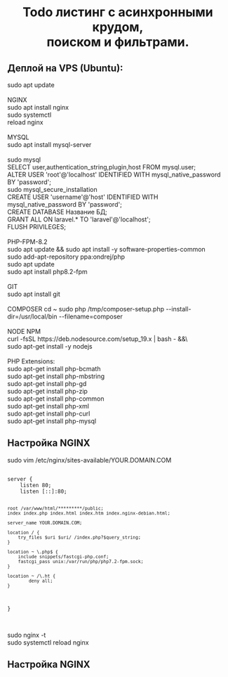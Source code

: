 <h1 align="center"> Todo листинг с асинхронными крудом,
    <br>поиском и фильтрами. </h1> 
    <h2>Деплой на VPS (Ubuntu):</h2> 
    sudo apt update<br><br> 
    NGINX<br>
    sudo apt install nginx <br> 
    sudo systemctl <br> 
    reload nginx<br><br> 
    MYSQL<br> 
    sudo apt install mysql-server<br><br> 
    sudo mysql<br>
    SELECT user,authentication_string,plugin,host FROM mysql.user;<br> 
    ALTER USER 'root'@'localhost' IDENTIFIED WITH mysql_native_password BY 'password';<br> 
    sudo mysql_secure_installation<br> 
    CREATE USER 'username'@'host' IDENTIFIED WITH mysql_native_password BY 'password';<br> 
    CREATE DATABASE Название БД;<br>
    GRANT ALL ON laravel.* TO 'laravel'@'localhost';<br>
    FLUSH PRIVILEGES;<br><br> 
    PHP-FPM-8.2<br> 
    sudo apt update && sudo apt install -y software-properties-common<br> 
    sudo add-apt-repository ppa:ondrej/php<br> 
    sudo apt update <br> 
    sudo apt install php8.2-fpm<br><br> 
    GIT<br>
    sudo apt install git<br><br> 
    COMPOSER cd ~ sudo php /tmp/composer-setup.php --install-dir=/usr/local/bin --filename=composer<br><br> 
    NODE NPM <br>
    curl -fsSL https://deb.nodesource.com/setup_19.x | bash - &&\ <br> 
    sudo apt-get install -y nodejs<br><br> 
    PHP Extensions:<br> 
    sudo apt-get install php-bcmath<br> 
    sudo apt-get install php-mbstring<br> 
    sudo apt-get install php-gd<br> 
    sudo apt-get install php-zip<br> 
    sudo apt-get install php-common<br> 
    sudo apt-get install php-xml<br> 
    sudo apt-get install php-curl<br> 
    sudo apt-get install php-mysql<br>
    
<h2>Настройка NGINX</h2>
sudo vim /etc/nginx/sites-available/YOUR.DOMAIN.COM
<pre>
<code>
server {
    listen 80;
    listen [::]:80;

    root /var/www/html/*********/public;
    index index.php index.html index.htm index.nginx-debian.html;

    server_name YOUR.DOMAIN.COM;

    location / {
        try_files $uri $uri/ /index.php?$query_string;
    }

    location ~ \.php$ {
        include snippets/fastcgi-php.conf;
        fastcgi_pass unix:/var/run/php/php7.2-fpm.sock;
    }

    location ~ /\.ht {
            deny all;
    }
}
</code>  
</pre>
sudo nginx -t<br>
sudo systemctl reload nginx
<h2>Настройка NGINX</h2> 
